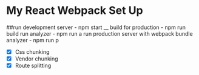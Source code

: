# My React Webpack Set Up

##run development server  - npm start __
build for production - npm run build
run analyzer - npm run a
run production server with webpack bundle analyzer - npm run p

- [x] Css chunking
- [x] Vendor chunking
- [x] Route splitting
